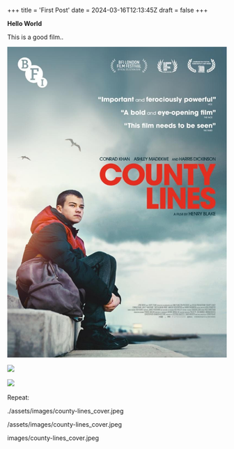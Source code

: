 +++
title = 'First Post'
date = 2024-03-16T12:13:45Z
draft = false
+++

**Hello World**

This is a good film..


![](./assets/images/county-lines_cover.jpeg)

![](/Quickstart-2/assets/images/county-lines_cover.jpeg)

![](images/county-lines_cover.jpeg)

Repeat:

./assets/images/county-lines_cover.jpeg

/assets/images/county-lines_cover.jpeg

images/county-lines_cover.jpeg
